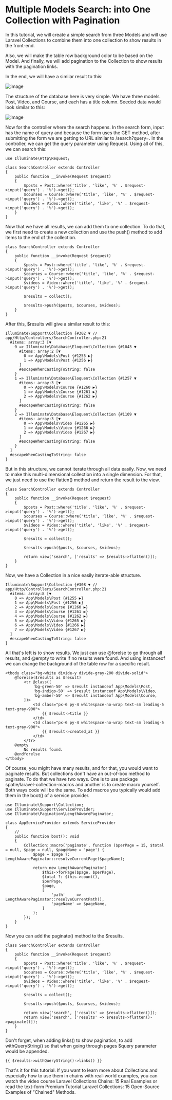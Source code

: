 # Multiple Models Search: into One Collection with Pagination
In this tutorial, we will create a simple search from three Models and will use Laravel Collections to combine them into one collection to show results in the front-end.

Also, we will make the table row background color to be based on the Model. And finally, we will add pagination to the Collection to show results with the pagination links.

In the end, we will have a similar result to this:

![image](https://user-images.githubusercontent.com/11309713/235355854-0690637a-9e70-4098-9e27-3f97ea9acb28.png)


The structure of the database here is very simple. We have three models Post, Video, and Course, and each has a title column. Seeded data would look similar to this:

![image](https://user-images.githubusercontent.com/11309713/235355869-e044e6b1-eed4-4569-9716-f01a2d77a085.png)


Now for the controller where the search happens. In the search form, input has the name of query and because the form uses the GET method, after submitting the form we are getting to URL similar to /search?query=. In the controller, we can get the query parameter using Request. Using all of this, we can search this:
```
use Illuminate\Http\Request;
 
class SearchController extends Controller
{
    public function __invoke(Request $request)
    {
        $posts = Post::where('title', 'like', '%' . $request->input('query') . '%')->get();
        $courses = Course::where('title', 'like', '%' . $request->input('query') . '%')->get();
        $videos = Video::where('title', 'like', '%' . $request->input('query') . '%')->get();
    }
}
```
Now that we have all results, we can add them to one collection. To do that, we first need to create a new collection and use the push() method to add items to the end of the collection.
```
class SearchController extends Controller
{
    public function __invoke(Request $request)
    {
        $posts = Post::where('title', 'like', '%' . $request->input('query') . '%')->get();
        $courses = Course::where('title', 'like', '%' . $request->input('query') . '%')->get();
        $videos = Video::where('title', 'like', '%' . $request->input('query') . '%')->get();
 
        $results = collect(); 
 
        $results->push($posts, $courses, $videos); 
    }
}
```
After this, $results will give a similar result to this:
```
Illuminate\Support\Collection {#302 ▼ // app/Http/Controllers/SearchController.php:21
  #items: array:3 [▼
    0 => Illuminate\Database\Eloquent\Collection {#1043 ▼
      #items: array:2 [▼
        0 => App\Models\Post {#1255 ▶}
        1 => App\Models\Post {#1256 ▶}
      ]
      #escapeWhenCastingToString: false
    }
    1 => Illuminate\Database\Eloquent\Collection {#1257 ▼
      #items: array:3 [▼
        0 => App\Models\Course {#1260 ▶}
        1 => App\Models\Course {#1261 ▶}
        2 => App\Models\Course {#1262 ▶}
      ]
      #escapeWhenCastingToString: false
    }
    2 => Illuminate\Database\Eloquent\Collection {#1109 ▼
      #items: array:3 [▼
        0 => App\Models\Video {#1265 ▶}
        1 => App\Models\Video {#1266 ▶}
        2 => App\Models\Video {#1267 ▶}
      ]
      #escapeWhenCastingToString: false
    }
  ]
  #escapeWhenCastingToString: false
}
```
But in this structure, we cannot iterate through all data easily. Now, we need to make this multi-dimensional collection into a single dimension. For that, we just need to use the flatten() method and return the result to the view.
```
class SearchController extends Controller
{
    public function __invoke(Request $request)
    {
        $posts = Post::where('title', 'like', '%' . $request->input('query') . '%')->get();
        $courses = Course::where('title', 'like', '%' . $request->input('query') . '%')->get();
        $videos = Video::where('title', 'like', '%' . $request->input('query') . '%')->get();
 
        $results = collect();
 
        $results->push($posts, $courses, $videos);
 
        return view('search', ['results' => $results->flatten()]); 
    }
}
```
Now, we have a Collection in a nice easily iterate-able structure.
```
Illuminate\Support\Collection {#308 ▼ // app/Http/Controllers/SearchController.php:21
  #items: array:8 [▼
    0 => App\Models\Post {#1255 ▶}
    1 => App\Models\Post {#1256 ▶}
    2 => App\Models\Course {#1260 ▶}
    3 => App\Models\Course {#1261 ▶}
    4 => App\Models\Course {#1262 ▶}
    5 => App\Models\Video {#1265 ▶}
    6 => App\Models\Video {#1266 ▶}
    7 => App\Models\Video {#1267 ▶}
  ]
  #escapeWhenCastingToString: false
}
```
All that's left is to show results. We just can use @forelse to go through all results, and @empty to write if no results were found. And using instanceof we can change the background of the table row for a specific result.
```
<tbody class="bg-white divide-y divide-gray-200 divide-solid">
    @forelse($results as $result)
        <tr @class([
            'bg-green-50' => $result instanceof App\Models\Post,
            'bg-indigo-50' => $result instanceof App\Models\Video,
            'bg-amber-50' => $result instanceof App\Models\Course,
        ])>
            <td class="px-6 py-4 whitespace-no-wrap text-sm leading-5 text-gray-900">
                {{ $result->title }}
            </td>
            <td class="px-6 py-4 whitespace-no-wrap text-sm leading-5 text-gray-900">
                {{ $result->created_at }}
            </td>
        </tr>
    @empty
        No results found.
    @endforelse
</tbody>
```
Of course, you might have many results, and for that, you would want to paginate results. But collections don't have an out-of-box method to paginate. To do that we have two ways. One is to use package spatie/laravel-collection-macros and another is to create macro yourself. Both ways code will be the same. To add macros you typically would add them in the boot() of a service provider.
```
use Illuminate\Support\Collection;
use Illuminate\Support\ServiceProvider;
use Illuminate\Pagination\LengthAwarePaginator;
 
class AppServiceProvider extends ServiceProvider
{
    //
    public function boot(): void
    {
        Collection::macro('paginate', function ($perPage = 15, $total = null, $page = null, $pageName = 'page') {
            $page = $page ?: LengthAwarePaginator::resolveCurrentPage($pageName);
 
            return new LengthAwarePaginator(
                $this->forPage($page, $perPage),
                $total ?: $this->count(),
                $perPage,
                $page,
                [
                    'path'     => LengthAwarePaginator::resolveCurrentPath(),
                    'pageName' => $pageName,
                ]
            );
        });
    }
}
```
Now you can add the paginate() method to the $results.
```
class SearchController extends Controller
{
    public function __invoke(Request $request)
    {
        $posts = Post::where('title', 'like', '%' . $request->input('query') . '%')->get();
        $courses = Course::where('title', 'like', '%' . $request->input('query') . '%')->get();
        $videos = Video::where('title', 'like', '%' . $request->input('query') . '%')->get();
 
        $results = collect();
 
        $results->push($posts, $courses, $videos);
 
        return view('search', ['results' => $results->flatten()]); 
        return view('search', ['results' => $results->flatten()->paginate()]); 
    }
}
```
Don't forget, when adding links() to show pagination, to add withQueryString() so that when going through pages $query parameter would be appended.
```
{{ $results->withQueryString()->links() }}
```
That's it for this tutorial. If you want to learn more about Collections and especially how to use them in chains with real-world examples, you can watch the video course Laravel Collections Chains: 15 Real Examples or read the text-form Premium Tutorial Laravel Collections: 15 Open-Source Examples of "Chained" Methods.
